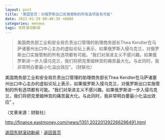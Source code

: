 ```yaml
---
layout: post
title: "美国官员：对俄罗斯出口实施管制的所有选项皆有可能"
date: 2022-01-29 00:40:39 +0800
categories: emnews
tags: 东财滚动新闻
---
```

> 美国商务部工业和安全局负责出口管理的助理商务部长Thea Kendler在马萨诸塞州出口中心主办的虚拟论坛上表示，如果俄罗斯入侵乌克兰，对俄罗斯出口实施管制的所有选项都有可能。“我们对渐进主义不感兴趣。如果俄罗斯进一步入侵乌克兰，我们将把克里姆林宫的痛苦最大化。与此同时，我非常明白要最小化溢出效应”。（财联社）

<p>美国商务部工业和安全局负责出口管理的助理商务部长Thea Kendler在马萨诸塞州出口中心主办的虚拟论坛上表示，如果俄罗斯入侵乌克兰，对俄罗斯出口实施管制的所有选项都有可能。“我们对渐进主义不感兴趣。如果俄罗斯进一步入侵乌克兰，我们将把克里姆林宫的痛苦最大化。与此同时，我非常明白要最小化溢出效应” 。</p><p class="em_media">（文章来源：财联社）</p>

<http://finance.eastmoney.com/news/1351,202201292266296491.html>

[返回东财滚动新闻](//finews.withounder.com/emnews/)｜[返回首页](//finews.withounder.com/)